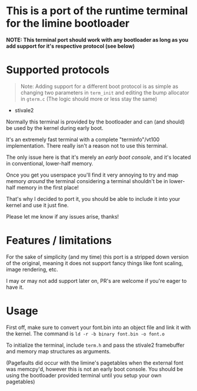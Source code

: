 # This is a port of the runtime terminal for the limine bootloader

**NOTE: This terminal port should work with any bootloader as long as you add support for it's respective protocol (see below)**

# Supported protocols

   > Note: Adding support for a different boot protocol is as simple as changing two parameters in `term_init` and editing the bump allocator in `gterm.c` (The logic should more or less stay the same)

- stivale2

Normally this terminal is provided by the bootloader and can (and should) be used by the kernel during early boot.

It's an extremely fast terminal with a complete "terminfo"/vt100 implementation. There really isn't a reason not to use this terminal.

The only issue here is that it's merely an *early boot console*, and it's located in conventional, lower-half memory.

Once you get you userspace you'll find it very annoying to try and map memory *around* the terminal considering a terminal shouldn't be in lower-half memory in the first place!

That's why I decided to port it, you should be able to include it into your kernel and use it just fine. 

Please let me know if any issues arise, thanks!

# Features / limitations

For the sake of simplicity (and my time) this port is a stripped down version of the original, meaning it does not support fancy things like font scaling, image rendering, etc.

I may or may not add support later on, PR's are welcome if you're eager to have it.

# Usage

First off, make sure to convert your font.bin into an object file and link it with the kernel. The command is `ld -r -b binary font.bin -o font.o`

To initialize the terminal, include `term.h` and pass the stivale2 framebuffer and memory map structures as arguments.

(Pagefaults did occur with the limine's pagetables when the external font was memcpy'd, however this is not an early boot console. You should be using the bootloader provided terminal until you setup your own pagetables)